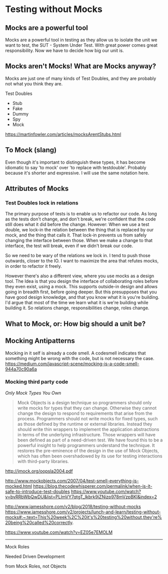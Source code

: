 # Testing without Mocks

## Mocks are a powerful tool
Mocks are a powerful tool in testing as they allow us to isolate the unit we want to test, the SUT - System Under Test.
With great power comes great responsibility. Now we have to decide how big our unit is.

## Mocks aren't Mocks! What are Mocks anyway?
Mocks are just one of many kinds of Test Doubles, and they are probably not what you think they are.

Test Doubles
- Stub
- Fake
- Dummy
- Spy
- Mock

https://martinfowler.com/articles/mocksArentStubs.html

## To Mock (slang)
Even though it's important to distinguish these types, it has become idiomatic to say 'to mock' over 'to replace with testdouble'.
Probably because it's shorter and expressive. I will use the same notation here.

## Attributes of Mocks

### Test Doubles lock in relations
The primary purpose of tests is to enable us to refactor our code. 
As long as the tests don't change, and don't break, we're confident that the code still does what it did before the change.
However: When we use a test double, we lock-in the relation between the thing that is replaced by our mock, and the thing that calls it.
That lock-in prevents us from safely changing the interface between those. 
When we make a change to that interface, the test will break, even if we didn't break our code.

So we need to be wary of the relations we lock in.
I tend to push those outwards, closer to the IO.
I want to maximize the area that refutes mocks, in order to refactor it freely.

However there's also a different view, where you use mocks as a design tool.
The Idea is that you design the interface of collaborating roles before they even exist, using a mock.
This supports outside-in design and allows going in breadth first, before going deeper.
But this presupposes that you have good design knowledge, and that you know what it is you're building.
I'd argue that most of the time we learn what it is we're building while building it.
So relations change, responsibilities change, roles change.

## What to Mock, or: How big should a unit be?

## Mocking Antipatterns
Mocking in it self is already a code smell. A codesmell indicates that something might be wrong with the code, but is not necessary the case.
https://medium.com/javascript-scene/mocking-is-a-code-smell-944a70c90a6a

### Mocking third party code
*Only Mock Types You Own*

>Mock Objects is a design technique so programmers should only
write mocks for types that they can change. Otherwise they cannot
change the design to respond to requirements that arise from the
process. Programmers should not write mocks for fixed types,
such as those defined by the runtime or external libraries. Instead
they should write thin wrappers to implement the application
abstractions in terms of the underlying infrastructure. Those
wrappers will have been defined as part of a need-driven test.
We have found this to be a powerful insight to help programmers
understand the technique. It restores the pre-eminence of the
design in the use of Mock Objects, which has often been
overshadowed by its use for testing interactions with third-party
libraries.


http://jmock.org/oopsla2004.pdf

http://www.mockobjects.com/2007/04/test-smell-everything-is-mocked.html
https://blog.thecodewhisperer.com/permalink/when-is-it-safe-to-introduce-test-doubles
https://www.youtube.com/watch?v=bvRRbWbQwDU&list=PLlmVY7qtgT_lkbrk9iZNizp978mVzpBKl&index=2

http://www.jamesshore.com/v2/blog/2018/testing-without-mocks
https://www.jamesshore.com/v2/projects/lunch-and-learn/testing-without-mocks#:~:text=This%20week%2C%20it's%20testing%20without,they're%20being%20called%20correctly.

https://www.youtube.com/watch?v=EZ05e7EMOLM

---

Mock Roles

Needed Driven Development


from Mock Roles, not Objects
